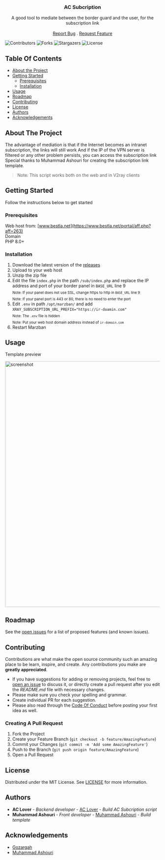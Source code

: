 <br/>
<p align="center">
  <h3 align="center">AC Subcription</h3>

  <p align="center">
    A good tool to mediate between the border guard and the user, for the subscription link
    <br/>
    <br/>
    <a href="https://github.com/AC-Lover/AC-Subcription/issues">Report Bug</a>
    .
    <a href="https://github.com/AC-Lover/AC-Subcription/issues">Request Feature</a>
  </p>
</p>
 
![Contributors](https://img.shields.io/github/contributors/AC-Lover/AC-Subcription?color=dark-green) ![Forks](https://img.shields.io/github/forks/AC-Lover/AC-Subcription?style=social) ![Stargazers](https://img.shields.io/github/stars/AC-Lover/AC-Subcription?style=social) ![License](https://img.shields.io/github/license/AC-Lover/AC-Subcription) 

## Table Of Contents

* [About the Project](#about-the-project)
* [Getting Started](#getting-started)
  * [Prerequisites](#prerequisites)
  * [Installation](#installation)
* [Usage](#usage)
* [Roadmap](#roadmap)
* [Contributing](#contributing)
* [License](#license)
* [Authors](#authors)
* [Acknowledgements](#acknowledgements)

## About The Project

The advantage of mediation is that if the Internet becomes an intranet subscription, the links will still work
And if the IP of the VPN server is filtered or any other problem persists, you can access the subscription link
Special thanks to Muhammad Ashouri for creating the subscription link template.

> Note: This script works both on the web and in V2ray clients


## Getting Started

Follow the instructions below to get started

### Prerequisites

Web host from: [www.bestla.net](https://www.bestla.net/portal/aff.php?aff=263)<br>
Domain<br>
PHP 8.0+

### Installation

1. Download the latest version of the [releases](https://github.com/AC-Lover/AC-Subcription/releases/latest)
2. Upload to your web host
3. Unzip the zip file
4. Edit the file `index.php` in the path `/sub/index.php` and replace the IP address and port of your border panel in `BASE_URL` line 9<br>
<sub>Note: If your panel does not use SSL, change https to http in `BASE_URL` line 9</sub><br>
<sub>Note: If your panel port is 443 or 80, there is no need to enter the port</sub>
5. Edit `.env` in path `/opt/marzban/` and add `XRAY_SUBSCRIPTION_URL_PREFIX="https://ir-doamin.com"`<br>
<sub>Note: The `.env` file is hidden</sub><br>
<sub>Note: Put your web host domain address instead of `ir-domain.com`</sub>
6. Restart Marzban


## Usage

Template preview

<img src="https://github.com/MuhammadAshouri/marzban-templates/blob/dca23a0ecbee84839686a1b928a2dc7e8aba4089/template-01/screenshot.jpg" alt="screenshot" width="800" height="auto">

## Roadmap

See the [open issues](https://github.com/AC-Lover/AC-Subcription/issues) for a list of proposed features (and known issues).

## Contributing

Contributions are what make the open source community such an amazing place to be learn, inspire, and create. Any contributions you make are **greatly appreciated**.
* If you have suggestions for adding or removing projects, feel free to [open an issue](https://github.com/AC-Lover/AC-Subcription/issues/new) to discuss it, or directly create a pull request after you edit the *README.md* file with necessary changes.
* Please make sure you check your spelling and grammar.
* Create individual PR for each suggestion.
* Please also read through the [Code Of Conduct](https://github.com/AC-Lover/AC-Subcription/blob/main/CODE_OF_CONDUCT.md) before posting your first idea as well.

### Creating A Pull Request

1. Fork the Project
2. Create your Feature Branch (`git checkout -b feature/AmazingFeature`)
3. Commit your Changes (`git commit -m 'Add some AmazingFeature'`)
4. Push to the Branch (`git push origin feature/AmazingFeature`)
5. Open a Pull Request

## License

Distributed under the MIT License. See [LICENSE](https://github.com/AC-Lover/AC-Subcription/blob/main/LICENSE) for more information.

## Authors

* **AC Lover** - *Backend developer* - [AC Lover](https://github.com/AC-Lover) - *Build AC Subcription script*
* **Muhammad Ashouri** - *Front developer* - [Muhammad Ashouri](https://github.com/MuhammadAshouri) - *Build template*

## Acknowledgements

* [Gozargah](https://github.com/Gozargah/Marzban)
* [Muhammad Ashouri](https://github.com/MuhammadAshouri)
